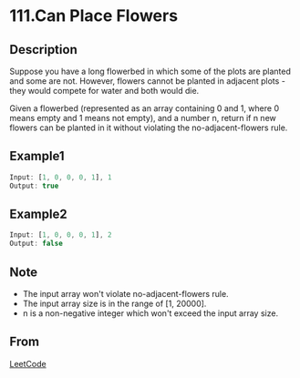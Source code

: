 # 111.Can Place Flowers

## Description

Suppose you have a long flowerbed in which some of the plots are planted and some are not. However, flowers cannot be planted in adjacent plots - they would compete for water and both would die.

Given a flowerbed (represented as an array containing 0 and 1, where 0 means empty and 1 means not empty), and a number n, return if n new flowers can be planted in it without violating the no-adjacent-flowers rule.

## Example1

```javascript
Input: [1, 0, 0, 0, 1], 1
Output: true
```

## Example2

```javascript
Input: [1, 0, 0, 0, 1], 2
Output: false
```

## Note

- The input array won't violate no-adjacent-flowers rule.
- The input array size is in the range of [1, 20000].
- n is a non-negative integer which won't exceed the input array size.

## From

[LeetCode](https://leetcode.com/problems/can-place-flowers)
